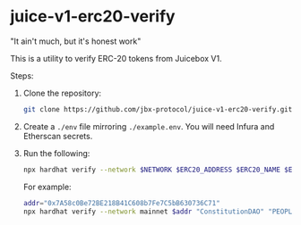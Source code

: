 # juice-v1-erc20-verify

"It ain't much, but it's honest work"

This is a utility to verify ERC-20 tokens from Juicebox V1. 

Steps:
1.  Clone the repository:
    ```bash
    git clone https://github.com/jbx-protocol/juice-v1-erc20-verify.git
    ```
2.  Create a `./env` file mirroring `./example.env`. You will need Infura and Etherscan secrets.
3.  Run the following:
    ```bash
    npx hardhat verify --network $NETWORK $ERC20_ADDRESS $ERC20_NAME $ERC20_SYMBOL
    ```

    For example:
    ```bash
    addr="0x7A58c0Be72BE218B41C608b7Fe7C5bB630736C71"
    npx hardhat verify --network mainnet $addr "ConstitutionDAO" "PEOPLE"
    ```
